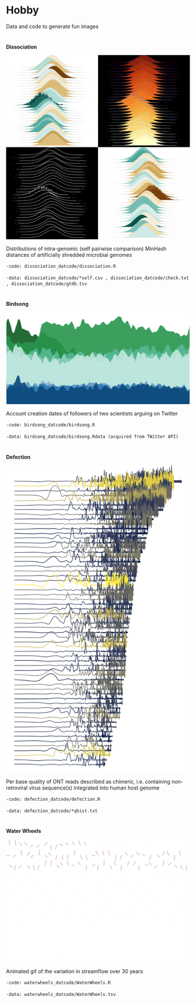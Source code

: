 # Hobby

Data and code to generate fun images

#

**Dissociation**

![Dissociation image](dissociation_datcode/Dissociation_mlt.png)

Distributions of intra-genomic (self pairwise comparison) MinHash distances of artificially shredded microbial genomes

    -code: dissociation_datcode/dissociation.R

    -data: dissociation_datcode/*self.csv , dissociation_datcode/check.txt , dissociation_datcode/gtdb.tsv

#

**Birdsong**

![Birdsong image](birdsong_datcode/Birdsong.png)
 
Account creation dates of followers of two scientists arguing on Twitter

    -code: birdsong_datcode/birdsong.R

    -data: birdsong_datcode/birdsong.Rdata (acquired from TWitter API)

#

**Defection**

![Defection image](defection_datcode/Defection.png)
 
Per base quality of ONT reads described as chimeric, i.e. containing non-retroviral virus sequence(s) integrated into human host genome

    -code: defection_datcode/defection.R

    -data: defection_datcode/*qhist.txt

#

**Water Wheels**

![Water Wheels image](waterwheels_datcode/WaterWheels.gif)
 
Animated gif of the variation in streamflow over 30 years

    -code: waterwheels_datcode/WaterWheels.R

    -data: waterwheels_datcode/WaterWheels.tsv


